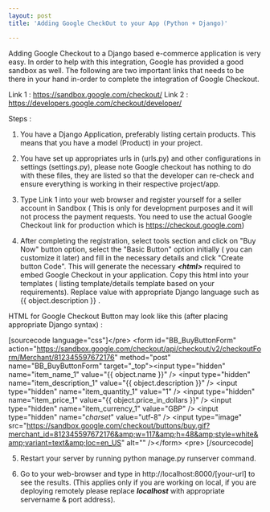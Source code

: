 ```yaml
---
layout: post
title: 'Adding Google CheckOut to your App (Python + Django)'

---
```


Adding Google Checkout to a Django based e-commerce application is very easy. In order to help with this integration, Google has provided a good sandbox as well. The following are two important links that needs to be there in your hand in-order to complete the integration of Google Checkout.

Link 1 : https://sandbox.google.com/checkout/
Link 2 : https://developers.google.com/checkout/developer/

Steps :

1. You have a Django Application, preferably listing certain products. This means that you have a model (Product) in your project.
2. You have set up appropriates urls in (urls.py) and other configurations in settings (settings.py), please note Google checkout has nothing to do with these files, they are listed so that the developer can re-check and ensure everything is working in their respective project/app.

3. Type Link 1 into your web browser and register yourself for a seller account in Sandbox ( This is only for development purposes and it will not process the payment requests. You need to use the actual Google Checkout link for production which is <a title="Google Checkout" href="https://checkout.google.com" target="_blank">https://checkout.google.com</a>)

4. After completing the registration, select tools section and click on "Buy Now" button option, select the "Basic Button" option initially ( you can customize it later) and fill in the necessary details and click "Create button Code". This will generate the necessary <em><strong>&lt;html&gt;</strong></em> required to embed Google Checkout in your application. Copy this html into your templates ( listing template/details template based on your requirements). Replace value with appropriate Django language such as {{ object.description }} .

HTML for Google Checkout Button may look like this (after placing appropriate Django syntax) :

[sourcecode language="css"]&lt;/pre&gt;
&lt;form id=&quot;BB_BuyButtonForm&quot; action=&quot;https://sandbox.google.com/checkout/api/checkout/v2/checkoutForm/Merchant/812345597672176&quot; method=&quot;post&quot; name=&quot;BB_BuyButtonForm&quot; target=&quot;_top&quot;&gt;&lt;input type=&quot;hidden&quot; name=&quot;item_name_1&quot; value=&quot;{{ object.name }}&quot; /&gt;
&lt;input type=&quot;hidden&quot; name=&quot;item_description_1&quot; value=&quot;{{ object.description }}&quot; /&gt;
&lt;input type=&quot;hidden&quot; name=&quot;item_quantity_1&quot; value=&quot;1&quot; /&gt;
&lt;input type=&quot;hidden&quot; name=&quot;item_price_1&quot; value=&quot;{{ object.price_in_dollars }}&quot; /&gt;
&lt;input type=&quot;hidden&quot; name=&quot;item_currency_1&quot; value=&quot;GBP&quot; /&gt;
&lt;input type=&quot;hidden&quot; name=&quot;_charset_&quot; value=&quot;utf-8&quot; /&gt;
&lt;input type=&quot;image&quot; src=&quot;https://sandbox.google.com/checkout/buttons/buy.gif?merchant_id=812345597672176&amp;w=117&amp;h=48&amp;style=white&amp;variant=text&amp;loc=en_US&quot; alt=&quot;&quot; /&gt;&lt;/form&gt;
&lt;pre&gt;
[/sourcecode]

5. Restart your server by running python manage.py runserver command.

6. Go to your web-browser and type in http://localhost:8000/[your-url] to see the results. (This applies only if you are working on local, if you are deploying remotely please replace <em><strong>localhost</strong></em> with appropriate servername &amp; port address).
